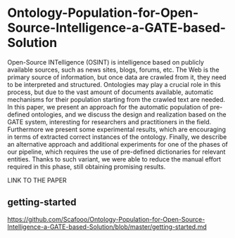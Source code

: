 # Ontology-Population-for-Open-Source-Intelligence-a-GATE-based-Solution

Open-Source INTelligence (OSINT) is intelligence based on publicly available sources, such as news sites, blogs, forums, etc. The Web is the primary source of information, but once data are crawled from it, they need to be interpreted and structured. Ontologies may play a crucial role in this process, but due to the vast amount of documents available, automatic mechanisms for their population starting from the crawled text are needed. 
In this paper, we present an approach for the automatic population of pre-defined ontologies, and we discuss the design and realization based on the GATE system, interesting for researchers and practitioners in the field. Furthermore we present some experimental results, which are encouraging in terms of extracted correct instances of the ontology. Finally, we describe an alternative approach and additional experiments for one of the phases of our pipeline, which requires the use of pre-defined dictionaries for relevant entities. Thanks to such variant, we were able to reduce the manual effort required in this phase, still obtaining promising results.

LINK TO THE PAPER


## getting-started

https://github.com/Scafooo/Ontology-Population-for-Open-Source-Intelligence-a-GATE-based-Solution/blob/master/getting-started.md
